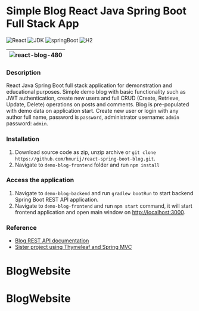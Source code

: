 # Simple Blog React Java Spring Boot Full Stack App

![React](https://img.shields.io/badge/React-18.2.0-61dafb)
![JDK](https://img.shields.io/badge/JDK-17-orange)
![springBoot](https://img.shields.io/badge/Spring%20Boot-2.6.7-brightgreen)
![H2](https://img.shields.io/badge/H2-1.4.2-darkblue)

|![react-blog-480](https://user-images.githubusercontent.com/92530084/180834501-d0e70e96-9659-42f0-971b-421b3627886a.gif)|
|------------------------------|

### Description

React Java Spring Boot full stack application for demonstration and educational purposes. Simple demo blog with basic functionality such as JWT
authentication, create new users and full CRUD (Create, Retrieve, Update, Delete) operations on posts and comments. Blog is pre-populated
with demo data on application start. Create new user or login with any author full name, password is `password`, administrator
username: `admin` password: `admin`.

### Installation

1. Download source code as zip, unzip archive or `git clone https://github.com/hmurij/react-spring-boot-blog.git`.
2. Navigate to `demo-blog-frontend` folder and run `npm install`

### Access the application
1. Navigate to `demo-blog-backend` and run `gradlew bootRun` to start backend Spring Boot REST API application.
2. Navigate to `demo-blog-frontend` and run `npm start` command, it will start frontend application and open main window on [http://localhost:3000](http://localhost:3000).

### Reference
* [Blog REST API documentation](./demo-blog-backend/README.md)
* [Sister project using Thymeleaf and Spring MVC](https://github.com/hmurij/thymeleaf-spring-mvc-blog)
# BlogWebsite
# BlogWebsite
